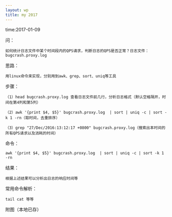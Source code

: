 ```yaml
---
layout: wp
title: my 2017
---
```


time:2017-01-09 

问：  

```
如何统计日志文件中某个时间段内的QPS请求，判断日志的QPS是否正常？日志文件：bugcrash.proxy.log
```  

思路：  

```
用linux命令来实现，分别用到awk、grep、sort、uniq等工具
```  

步骤：  

```
（1）head bugcrash.proxy.log 查看日志文件前几行，分析日志格式（默认空格隔开，时间在第4列和第5列）
```  

```
（2）awk '{print $4, $5}' bugcrash.proxy.log  | sort | uniq -c | sort -k 1 -rn（取时间，去重排序）
```  

```
（3）grep "27/Dec/2016:13:12:17 +0800" bugcrash.proxy.log（搜索出本时间的所有QPS请求以及消耗的时间）
```  

命令：  

```
awk '{print $4, $5}' bugcrash.proxy.log  | sort | uniq -c | sort -k 1 -rn
```

结果：  

```
根据上述结果可以分析出日志的响应时间等
```  

常用命令解析：  

```
tail cat 等等
```  

附图（本地已存） 


